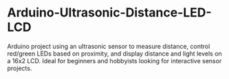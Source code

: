 # Arduino-Ultrasonic-Distance-LED-LCD
Arduino project using an ultrasonic sensor to measure distance, control red/green LEDs based on proximity, and display distance and light levels on a 16x2 LCD. Ideal for beginners and hobbyists looking for interactive sensor projects.
